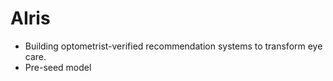 # AIris
- Building optometrist-verified recommendation systems to transform eye care.
- Pre-seed model
